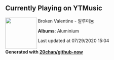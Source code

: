 ## Currently Playing on YTMusic

[<img align="left" width="100" src="https://lh3.googleusercontent.com/oFmAlvSzHnGy5focJlJBOKNDCL0PTUV1G9bLecKgcmb5RuD3F98zgaEzTMFW84uAjECT1MSbYWtgoAZs">](https://music.youtube.com/channel/UCrNP86xe_TTQaUrKR7XXB1A)

Broken Valentine - 알루미늄

**Albums**: Aluminium

Last updated at 07/29/2020 15:04

#### Generated with [20chan/github-now](https://github.com/20chan/github-now)


<!--
**20chan/20chan** is a ✨ _special_ ✨ repository because its `README.md` (this file) appears on your GitHub profile.

Here are some ideas to get you started:

- 🔭 I’m currently working on ...
- 🌱 I’m currently learning ...
- 👯 I’m looking to collaborate on ...
- 🤔 I’m looking for help with ...
- 💬 Ask me about ...
- 📫 How to reach me: ...
- 😄 Pronouns: ...
- ⚡ Fun fact: ...
-->
